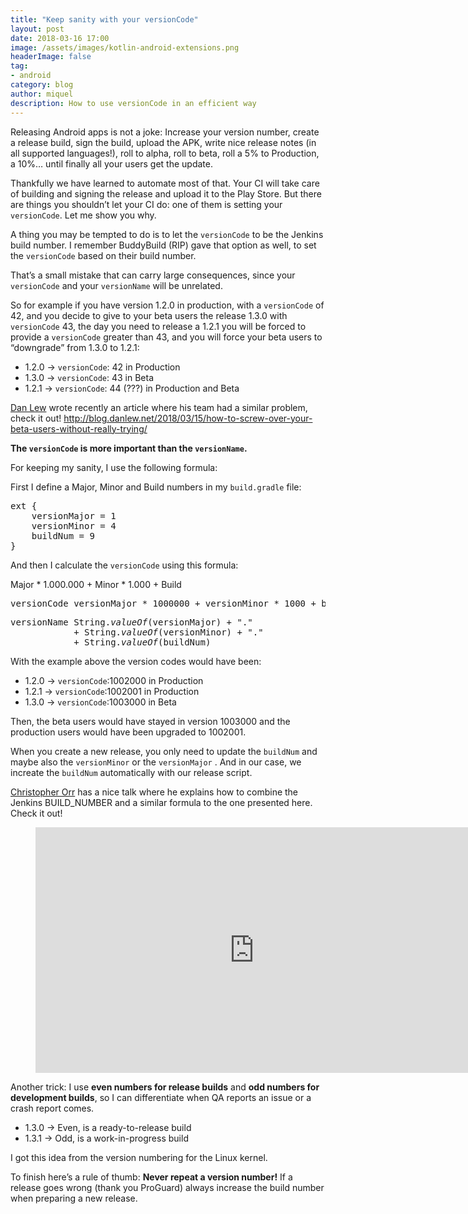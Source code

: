 ```yaml
---
title: "Keep sanity with your versionCode"
layout: post
date: 2018-03-16 17:00
image: /assets/images/kotlin-android-extensions.png
headerImage: false
tag:
- android
category: blog
author: miquel
description: How to use versionCode in an efficient way
---
```


<p name="6b03" id="6b03" class="graf graf--p graf-after--h3">Releasing Android apps is not a joke: Increase your version number, create a release build, sign the build, upload the APK, write nice release notes (in all supported languages!), roll to alpha, roll to beta, roll a 5% to Production, a 10%… until finally all your users get the update.</p><p name="a2b1" id="a2b1" class="graf graf--p graf-after--p">Thankfully we have learned to automate most of that. Your CI will take care of building and signing the release and upload it to the Play Store. But there are things you shouldn’t let your CI do: one of them is setting your <code class="markup--code markup--p-code">versionCode</code>. Let me show you why.</p><p name="ccd6" id="ccd6" class="graf graf--p graf-after--p">A thing you may be tempted to do is to let the <code class="markup--code markup--p-code">versionCode</code> to be the Jenkins build number. I remember BuddyBuild (RIP) gave that option as well, to set the <code class="markup--code markup--p-code">versionCode</code> based on their build number.</p><p name="3491" id="3491" class="graf graf--p graf-after--p">That’s a small mistake that can carry large consequences, since your <code class="markup--code markup--p-code">versionCode</code> and your <code class="markup--code markup--p-code">versionName</code> will be unrelated.</p><p name="8c10" id="8c10" class="graf graf--p graf-after--p">So for example if you have version 1.2.0 in production, with a <code class="markup--code markup--p-code">versionCode</code> of 42, and you decide to give to your beta users the release 1.3.0 with <code class="markup--code markup--p-code">versionCode</code> 43, the day you need to release a 1.2.1 you will be forced to provide a <code class="markup--code markup--p-code">versionCode</code> greater than 43, and you will force your beta users to “downgrade” from 1.3.0 to 1.2.1:</p><ul class="postList"><li name="118e" id="118e" class="graf graf--li graf-after--p">1.2.0 → <code class="markup--code markup--li-code">versionCode</code>: 42 in Production</li><li name="e4a9" id="e4a9" class="graf graf--li graf-after--li">1.3.0 → <code class="markup--code markup--li-code">versionCode</code>: 43 in Beta</li><li name="cab7" id="cab7" class="graf graf--li graf-after--li">1.2.1 → <code class="markup--code markup--li-code">versionCode</code>: 44 (???) in Production and Beta</li></ul><p name="36b6" id="36b6" class="graf graf--p graf-after--li"><a href="https://twitter.com/danlew42" data-href="https://twitter.com/danlew42" class="markup--anchor markup--p-anchor" rel="noopener" target="_blank">Dan Lew</a> wrote recently an article where his team had a similar problem, check it out! <a href="http://blog.danlew.net/2018/03/15/how-to-screw-over-your-beta-users-without-really-trying/" data-href="http://blog.danlew.net/2018/03/15/how-to-screw-over-your-beta-users-without-really-trying/" class="markup--anchor markup--p-anchor" rel="nofollow noopener noopener" target="_blank">http://blog.danlew.net/2018/03/15/how-to-screw-over-your-beta-users-without-really-trying/</a></p><p name="4cc5" id="4cc5" class="graf graf--p graf-after--p"><strong class="markup--strong markup--p-strong">The </strong><code class="markup--code markup--p-code"><strong class="markup--strong markup--p-strong">versionCode</strong></code><strong class="markup--strong markup--p-strong"> is more important than the </strong><code class="markup--code markup--p-code"><strong class="markup--strong markup--p-strong">versionName</strong></code><strong class="markup--strong markup--p-strong">.</strong></p><p name="82ce" id="82ce" class="graf graf--p graf-after--p">For keeping my sanity, I use the following formula:</p><p name="269d" id="269d" class="graf graf--p graf-after--p">First I define a Major, Minor and Build numbers in my <code class="markup--code markup--p-code">build.gradle</code> file:</p><pre name="5e60" id="5e60" class="graf graf--pre graf-after--p">ext {<br>    versionMajor = 1<br>    versionMinor = 4<br>    buildNum = 9<br>}</pre><p name="0cf1" id="0cf1" class="graf graf--p graf-after--pre">And then I calculate the <code class="markup--code markup--p-code">versionCode</code> using this formula:</p><p name="e971" id="e971" class="graf graf--p graf-after--p">Major * 1.000.000 + Minor * 1.000 + Build</p><pre name="4571" id="4571" class="graf graf--pre graf-after--p">versionCode versionMajor * 1000000 + versionMinor * 1000 + buildNum</pre><pre name="13b6" id="13b6" class="graf graf--pre graf-after--pre">versionName String.<em class="markup--em markup--pre-em">valueOf</em>(versionMajor) + &quot;.&quot; <br>            + String.<em class="markup--em markup--pre-em">valueOf</em>(versionMinor) + &quot;.&quot; <br>            + String.<em class="markup--em markup--pre-em">valueOf</em>(buildNum)</pre><p name="a103" id="a103" class="graf graf--p graf-after--pre">With the example above the version codes would have been:</p><ul class="postList"><li name="8f02" id="8f02" class="graf graf--li graf-after--p">1.2.0 → <code class="markup--code markup--li-code">versionCode</code>:1002000 in Production</li><li name="0de7" id="0de7" class="graf graf--li graf-after--li">1.2.1 → <code class="markup--code markup--li-code">versionCode</code>:1002001 in Production</li><li name="cd61" id="cd61" class="graf graf--li graf-after--li">1.3.0 → <code class="markup--code markup--li-code">versionCode</code>:1003000 in Beta</li></ul><p name="3e3a" id="3e3a" class="graf graf--p graf-after--li">Then, the beta users would have stayed in version 1003000 and the production users would have been upgraded to 1002001.</p><p name="875f" id="875f" class="graf graf--p graf-after--p">When you create a new release, you only need to update the <code class="markup--code markup--p-code">buildNum</code> and maybe also the <code class="markup--code markup--p-code">versionMinor</code> or the <code class="markup--code markup--p-code">versionMajor</code> . And in our case, we increate the <code class="markup--code markup--p-code">buildNum</code> automatically with our release script.</p><p name="8dda" id="8dda" class="graf graf--p graf-after--p"><a href="https://twitter.com/orrc" data-href="https://twitter.com/orrc" class="markup--anchor markup--p-anchor" rel="noopener" target="_blank">Christopher Orr</a> has a nice talk where he explains how to combine the Jenkins BUILD_NUMBER and a similar formula to the one presented here. Check it out!</p><figure name="82df" id="82df" class="graf graf--figure graf--iframe graf-after--p"><iframe src="https://www.youtube.com/embed/Gn3ygjUMKUY?feature=oembed&amp;start=420" width="700" height="393" frameborder="0" scrolling="no"></iframe></figure><p name="f029" id="f029" class="graf graf--p graf-after--figure">Another trick: I use <strong class="markup--strong markup--p-strong">even numbers for release builds</strong> and <strong class="markup--strong markup--p-strong">odd numbers for development builds</strong>, so I can differentiate when QA reports an issue or a crash report comes.</p><ul class="postList"><li name="d3f7" id="d3f7" class="graf graf--li graf-after--p">1.3.0 → Even, is a ready-to-release build</li><li name="5e22" id="5e22" class="graf graf--li graf-after--li">1.3.1 → Odd, is a work-in-progress build</li></ul><p name="38b0" id="38b0" class="graf graf--p graf-after--li">I got this idea from the version numbering for the Linux kernel.</p><p name="436f" id="436f" class="graf graf--p graf-after--p graf--trailing">To finish here’s a rule of thumb: <strong class="markup--strong markup--p-strong">Never repeat a version number!</strong> If a release goes wrong (thank you ProGuard) always increase the build number when preparing a new release.</p>
